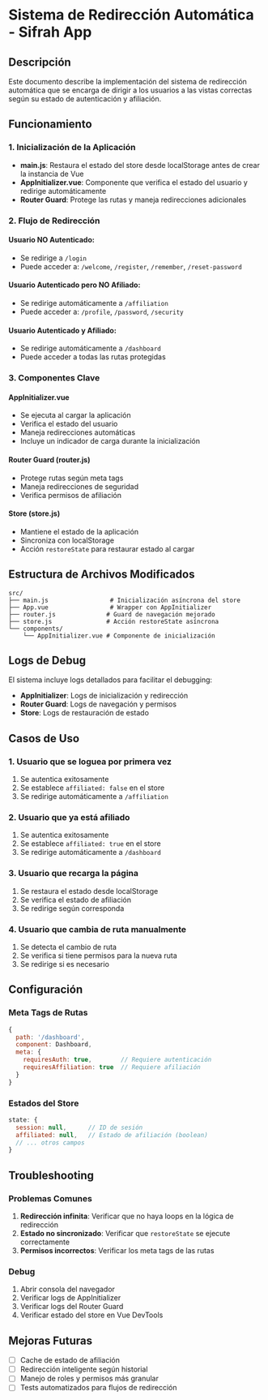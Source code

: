 # Sistema de Redirección Automática - Sifrah App

## Descripción

Este documento describe la implementación del sistema de redirección automática que se encarga de dirigir a los usuarios a las vistas correctas según su estado de autenticación y afiliación.

## Funcionamiento

### 1. Inicialización de la Aplicación

- **main.js**: Restaura el estado del store desde localStorage antes de crear la instancia de Vue
- **AppInitializer.vue**: Componente que verifica el estado del usuario y redirige automáticamente
- **Router Guard**: Protege las rutas y maneja redirecciones adicionales

### 2. Flujo de Redirección

#### Usuario NO Autenticado:
- Se redirige a `/login`
- Puede acceder a: `/welcome`, `/register`, `/remember`, `/reset-password`

#### Usuario Autenticado pero NO Afiliado:
- Se redirige automáticamente a `/affiliation`
- Puede acceder a: `/profile`, `/password`, `/security`

#### Usuario Autenticado y Afiliado:
- Se redirige automáticamente a `/dashboard`
- Puede acceder a todas las rutas protegidas

### 3. Componentes Clave

#### AppInitializer.vue
- Se ejecuta al cargar la aplicación
- Verifica el estado del usuario
- Maneja redirecciones automáticas
- Incluye un indicador de carga durante la inicialización

#### Router Guard (router.js)
- Protege rutas según meta tags
- Maneja redirecciones de seguridad
- Verifica permisos de afiliación

#### Store (store.js)
- Mantiene el estado de la aplicación
- Sincroniza con localStorage
- Acción `restoreState` para restaurar estado al cargar

## Estructura de Archivos Modificados

```
src/
├── main.js                 # Inicialización asíncrona del store
├── App.vue                 # Wrapper con AppInitializer
├── router.js              # Guard de navegación mejorado
├── store.js               # Acción restoreState asíncrona
└── components/
    └── AppInitializer.vue # Componente de inicialización
```

## Logs de Debug

El sistema incluye logs detallados para facilitar el debugging:

- **AppInitializer**: Logs de inicialización y redirección
- **Router Guard**: Logs de navegación y permisos
- **Store**: Logs de restauración de estado

## Casos de Uso

### 1. Usuario que se loguea por primera vez
1. Se autentica exitosamente
2. Se establece `affiliated: false` en el store
3. Se redirige automáticamente a `/affiliation`

### 2. Usuario que ya está afiliado
1. Se autentica exitosamente
2. Se establece `affiliated: true` en el store
3. Se redirige automáticamente a `/dashboard`

### 3. Usuario que recarga la página
1. Se restaura el estado desde localStorage
2. Se verifica el estado de afiliación
3. Se redirige según corresponda

### 4. Usuario que cambia de ruta manualmente
1. Se detecta el cambio de ruta
2. Se verifica si tiene permisos para la nueva ruta
3. Se redirige si es necesario

## Configuración

### Meta Tags de Rutas

```javascript
{
  path: '/dashboard',
  component: Dashboard,
  meta: { 
    requiresAuth: true,        // Requiere autenticación
    requiresAffiliation: true  // Requiere afiliación
  }
}
```

### Estados del Store

```javascript
state: {
  session: null,      // ID de sesión
  affiliated: null,   // Estado de afiliación (boolean)
  // ... otros campos
}
```

## Troubleshooting

### Problemas Comunes

1. **Redirección infinita**: Verificar que no haya loops en la lógica de redirección
2. **Estado no sincronizado**: Verificar que `restoreState` se ejecute correctamente
3. **Permisos incorrectos**: Verificar los meta tags de las rutas

### Debug

1. Abrir consola del navegador
2. Verificar logs de AppInitializer
3. Verificar logs del Router Guard
4. Verificar estado del store en Vue DevTools

## Mejoras Futuras

- [ ] Cache de estado de afiliación
- [ ] Redirección inteligente según historial
- [ ] Manejo de roles y permisos más granular
- [ ] Tests automatizados para flujos de redirección
